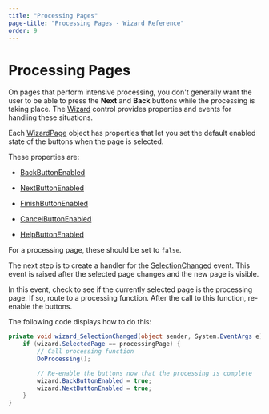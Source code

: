 ```yaml
---
title: "Processing Pages"
page-title: "Processing Pages - Wizard Reference"
order: 9
---
```

# Processing Pages

On pages that perform intensive processing, you don't generally want the user to be able to press the **Next** and **Back** buttons while the processing is taking place.  The [Wizard](xref:@ActiproUIRoot.Controls.Wizard.Wizard) control provides properties and events for handling these situations.

Each [WizardPage](xref:@ActiproUIRoot.Controls.Wizard.WizardPage) object has properties that let you set the default enabled state of the buttons when the page is selected.

These properties are:

- [BackButtonEnabled](xref:@ActiproUIRoot.Controls.Wizard.WizardPage.BackButtonEnabled)

- [NextButtonEnabled](xref:@ActiproUIRoot.Controls.Wizard.WizardPage.NextButtonEnabled)

- [FinishButtonEnabled](xref:@ActiproUIRoot.Controls.Wizard.WizardPage.FinishButtonEnabled)

- [CancelButtonEnabled](xref:@ActiproUIRoot.Controls.Wizard.WizardPage.CancelButtonEnabled)

- [HelpButtonEnabled](xref:@ActiproUIRoot.Controls.Wizard.WizardPage.HelpButtonEnabled)

For a processing page, these should be set to `false`.

The next step is to create a handler for the [SelectionChanged](xref:@ActiproUIRoot.Controls.Wizard.Wizard.SelectionChanged) event.  This event is raised after the selected page changes and the new page is visible.

In this event, check to see if the currently selected page is the processing page.  If so, route to a processing function.  After the call to this function, re-enable the buttons.

The following code displays how to do this:

```csharp
private void wizard_SelectionChanged(object sender, System.EventArgs e) {
	if (wizard.SelectedPage == processingPage) {
		// Call processing function
		DoProcessing();

		// Re-enable the buttons now that the processing is complete
		wizard.BackButtonEnabled = true;
		wizard.NextButtonEnabled = true;
	}
}
```
